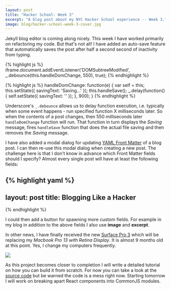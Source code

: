 ```yaml
---
layout: post
title: "Hacker School: Week 3"
excerpt: "A blog post about my NYC Hacker School experience -- Week 3."
image: blog/hacker-school-week-3-cover.jpg
---
```


Jekyll blog editor is coming along nicely. This week I have worked primarily
on refactoring my code. But that's not all! I have added an auto-save feature
that automatically saves the post after half a second second of inactivity
from typing.

{% highlight js %}
iframe.document.addEventListener('DOMSubtreeModified', _.debounce(this.handleDomChange, 550), true);
{% endhighlight %}

{% highlight js %}
handleDomChange: function(e) {
  var self = this;
  this.setState({ savingText: 'Saving...' });
  this.handleSave();
  _.delay(function() { self.setState({ savingText: '' }); }, 900);
}
{% endhighlight %}

Underscore's `_.debounce` allows us to delay function execution, i.e. typically
when some event happens - run specified function X milliseconds later. So when the contents of
a post changes, then 550 milliseconds later `handleDomChange` function will run.
That function in turn displays the *Saving* message, fires `handleSave` function
that does the actual file saving and then removes the *Saving* message.

I have also added a modal dialog for updating [YAML Front Matter](http://jekyllrb.com/docs/frontmatter/)
of a blog post. I can then re-use this modal dialog when creating a new post.
The challenge here is that I don't know in advance which Front Matter fields
should I specify? Almost every single post will have at least the following
fields:

{% highlight yaml %}
---
layout: post
title: Blogging Like a Hacker
---
{% endhighlight %}

I could then add a button for spawning more custom fields. For example in my
blog in addition to the above fields I also use **image** and **excerpt**.

In other news, I have finally received the new [Surface Pro 3](http://www.techradar.com/reviews/pc-mac/tablets/microsoft-surface-pro-3-1249750/review)
which will be replacing my *Macbook Pro 13 with Retina Display*. It is almost 9
months old at this point. Yes, I change my computers frequently.

![](http://photos-a.ak.instagram.com/hphotos-ak-xfp1/10354482_341702689320504_1748503037_n.jpg)

As this project becomes closer to completion I will write a detailed tutorial on
how you can build it from scratch. For now you can take a look at the
[source code](github.com/sahat/markdown) but be warned the code is a mess right
now. Starting tomorrow I will work on breaking apart React components into
CommonJS modules.